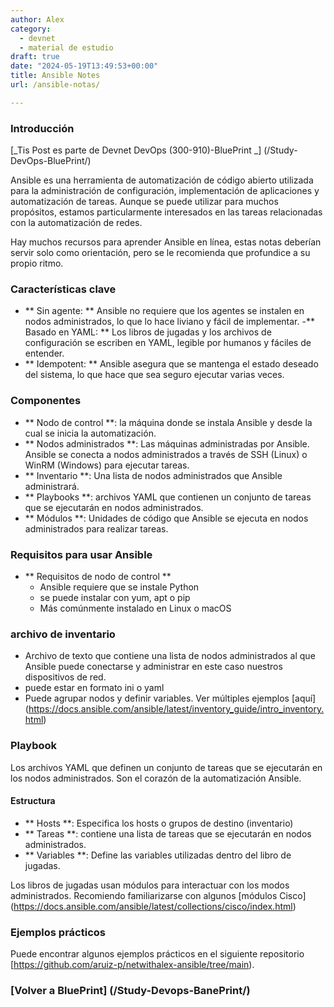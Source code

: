 ```yaml
---
author: Alex
category:
  - devnet
  - material de estudio
draft: true
date: "2024-05-19T13:49:53+00:00"
title: Ansible Notes
url: /ansible-notas/

---
```

### Introducción

[_Tis Post es parte de Devnet DevOps (300-910)-BluePrint _] (/Study-DevOps-BluePrint/)

Ansible es una herramienta de automatización de código abierto utilizada para la administración de configuración, implementación de aplicaciones y automatización de tareas. Aunque se puede utilizar para muchos propósitos, estamos particularmente interesados ​​en las tareas relacionadas con la automatización de redes.

Hay muchos recursos para aprender Ansible en línea, estas notas deberían servir solo como orientación, pero se le recomienda que profundice a su propio ritmo.

### Características clave

- ** Sin agente: ** Ansible no requiere que los agentes se instalen en nodos administrados, lo que lo hace liviano y fácil de implementar.
-** Basado en YAML: ** Los libros de jugadas y los archivos de configuración se escriben en YAML, legible por humanos y fáciles de entender.
- ** Idempotent: ** Ansible asegura que se mantenga el estado deseado del sistema, lo que hace que sea seguro ejecutar varias veces.

### Componentes

- ** Nodo de control **: la máquina donde se instala Ansible y desde la cual se inicia la automatización.
- ** Nodos administrados **: Las máquinas administradas por Ansible. Ansible se conecta a nodos administrados a través de SSH (Linux) o WinRM (Windows) para ejecutar tareas.
- ** Inventario **: Una lista de nodos administrados que Ansible administrará.
- ** Playbooks **: archivos YAML que contienen un conjunto de tareas que se ejecutarán en nodos administrados.
- ** Módulos **: Unidades de código que Ansible se ejecuta en nodos administrados para realizar tareas.

### Requisitos para usar Ansible

- ** Requisitos de nodo de control **
  - Ansible requiere que se instale Python
  - se puede instalar con yum, apt o pip
  - Más comúnmente instalado en Linux o macOS

### archivo de inventario

- Archivo de texto que contiene una lista de nodos administrados al que Ansible puede conectarse y administrar en este caso nuestros dispositivos de red.
- puede estar en formato ini o yaml
- Puede agrupar nodos y definir variables. Ver múltiples ejemplos [aquí] (https://docs.ansible.com/ansible/latest/inventory_guide/intro_inventory.html)

### Playbook

Los archivos YAML que definen un conjunto de tareas que se ejecutarán en los nodos administrados. Son el corazón de la automatización Ansible.

#### Estructura

- ** Hosts **: Especifica los hosts o grupos de destino (inventario)
- ** Tareas **: contiene una lista de tareas que se ejecutarán en nodos administrados.
- ** Variables **: Define las variables utilizadas dentro del libro de jugadas.

Los libros de jugadas usan módulos para interactuar con los modos administrados. Recomiendo familiarizarse con algunos [módulos Cisco] (https://docs.ansible.com/ansible/latest/collections/cisco/index.html)

### Ejemplos prácticos

Puede encontrar algunos ejemplos prácticos en el siguiente repositorio [https://github.com/aruiz-p/netwithalex-ansible/tree/main).

### [Volver a BluePrint] (/Study-Devops-BanePrint/)